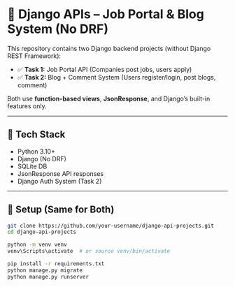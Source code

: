 # 🧩 Django APIs – Job Portal & Blog System (No DRF)

This repository contains two Django backend projects (without Django REST Framework):

- ✅ **Task 1:** Job Portal API (Companies post jobs, users apply)
- ✅ **Task 2:** Blog + Comment System (Users register/login, post blogs, comment)

Both use **function-based views**, **JsonResponse**, and Django’s built-in features only.

---

## 🔧 Tech Stack

- Python 3.10+
- Django (No DRF)
- SQLite DB
- JsonResponse API responses
- Django Auth System (Task 2)

---

## 🚀 Setup (Same for Both)

```bash
git clone https://github.com/your-username/django-api-projects.git
cd django-api-projects

python -m venv venv
venv\Scripts\activate  # or source venv/bin/activate

pip install -r requirements.txt
python manage.py migrate
python manage.py runserver
